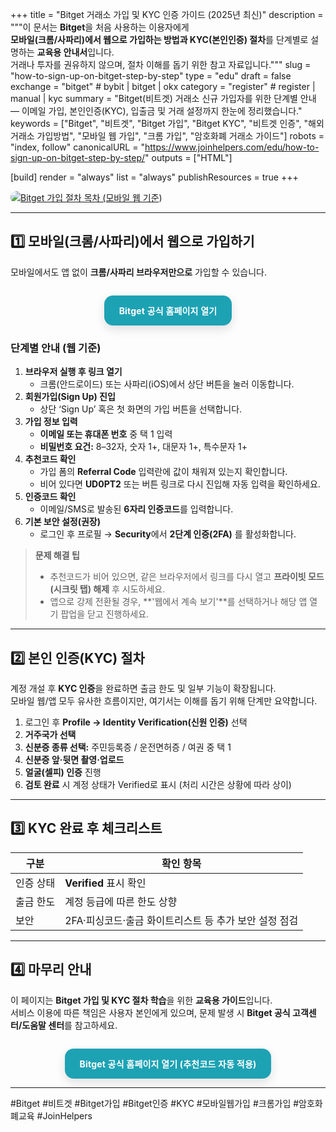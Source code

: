 +++
title = "Bitget 거래소 가입 및 KYC 인증 가이드 (2025년 최신)"
description = """이 문서는 **Bitget**을 처음 사용하는 이용자에게  
**모바일(크롬/사파리)에서 웹으로 가입하는 방법과 KYC(본인인증) 절차**를 단계별로 설명하는 **교육용 안내서**입니다.  
거래나 투자를 권유하지 않으며, 절차 이해를 돕기 위한 참고 자료입니다."""
slug = "how-to-sign-up-on-bitget-step-by-step"
type = "edu"
draft = false
exchange = "bitget"   # bybit | bitget | okx
category = "register" # register | manual | kyc
summary = "Bitget(비트겟) 거래소 신규 가입자를 위한 단계별 안내 — 이메일 가입, 본인인증(KYC), 입출금 및 거래 설정까지 한눈에 정리했습니다."
keywords = ["Bitget", "비트겟", "Bitget 가입", "Bitget KYC", "비트겟 인증", "해외거래소 가입방법", "모바일 웹 가입", "크롬 가입", "암호화폐 거래소 가이드"]
robots = "index, follow"
canonicalURL = "https://www.joinhelpers.com/edu/how-to-sign-up-on-bitget-step-by-step/"
outputs = ["HTML"]

[build]
render = "always"
list = "always"
publishResources = true
+++


<a href="https://partner.bitget.com/bg/UD0PT2"
   target="_blank"
   rel="noopener nofollow sponsored">
  <img src="/images/join-bitget/logo.png" alt="Bitget 가입 절차 목차 (모바일 웹 기준)" style="max-width:100%; border-radius:12px;">
</a>

---

## 1️⃣ 모바일(크롬/사파리)에서 웹으로 가입하기

모바일에서도 앱 없이 **크롬/사파리 브라우저만으로** 가입할 수 있습니다.

<div class="bgt-cta-wrap">
  <a href="https://partner.bitget.com/bg/UD0PT2"
     class="bgt-btn"
     target="_blank"
     rel="noopener nofollow sponsored">
    Bitget 공식 홈페이지 열기
  </a>
</div>

### 단계별 안내 (웹 기준)

1. **브라우저 실행 후 링크 열기**  
   - 크롬(안드로이드) 또는 사파리(iOS)에서 상단 버튼을 눌러 이동합니다.
2. **회원가입(Sign Up) 진입**  
   - 상단 ‘Sign Up’ 혹은 첫 화면의 가입 버튼을 선택합니다.
3. **가입 정보 입력**  
   - **이메일 또는 휴대폰 번호** 중 택 1 입력  
   - **비밀번호 요건:** 8–32자, 숫자 1+, 대문자 1+, 특수문자 1+
4. **추천코드 확인**  
   - 가입 폼의 **Referral Code** 입력란에 값이 채워져 있는지 확인합니다.  
   - 비어 있다면 **UD0PT2** 또는 버튼 링크로 다시 진입해 자동 입력을 확인하세요.
5. **인증코드 확인**  
   - 이메일/SMS로 발송된 **6자리 인증코드**를 입력합니다.
6. **기본 보안 설정(권장)**  
   - 로그인 후 프로필 → **Security**에서 **2단계 인증(2FA)** 를 활성화합니다.

> **문제 해결 팁**  
> - 추천코드가 비어 있으면, 같은 브라우저에서 링크를 다시 열고 **프라이빗 모드(시크릿 탭) 해제** 후 시도하세요.  
> - 앱으로 강제 전환될 경우, **'웹에서 계속 보기'**를 선택하거나 해당 앱 열기 팝업을 닫고 진행하세요.

---

## 2️⃣ 본인 인증(KYC) 절차

계정 개설 후 **KYC 인증**을 완료하면 출금 한도 및 일부 기능이 확장됩니다.  
모바일 웹/앱 모두 유사한 흐름이지만, 여기서는 이해를 돕기 위해 단계만 요약합니다.

1. 로그인 후 **Profile → Identity Verification(신원 인증)** 선택  
2. **거주국가 선택**  
3. **신분증 종류 선택:** 주민등록증 / 운전면허증 / 여권 중 택 1  
4. **신분증 앞·뒷면 촬영·업로드**  
5. **얼굴(셀피) 인증** 진행  
6. **검토 완료** 시 계정 상태가 Verified로 표시 (처리 시간은 상황에 따라 상이)

---

## 3️⃣ KYC 완료 후 체크리스트

| 구분 | 확인 항목 |
|---|---|
| 인증 상태 | **Verified** 표시 확인 |
| 출금 한도 | 계정 등급에 따른 한도 상향 |
| 보안 | 2FA·피싱코드·출금 화이트리스트 등 추가 보안 설정 점검 |

---

## 4️⃣ 마무리 안내

이 페이지는 **Bitget 가입 및 KYC 절차 학습**을 위한 **교육용 가이드**입니다.  
서비스 이용에 따른 책임은 사용자 본인에게 있으며, 문제 발생 시 **Bitget 공식 고객센터/도움말 센터**를 참고하세요.

<div class="bgt-cta-wrap">
  <a href="https://partner.bitget.com/bg/UD0PT2"
     class="bgt-btn"
     target="_blank"
     rel="noopener nofollow sponsored">
    Bitget 공식 홈페이지 열기 (추천코드 자동 적용)
  </a>
</div>

---

#Bitget #비트겟 #Bitget가입 #Bitget인증 #KYC #모바일웹가입 #크롬가입 #암호화폐교육 #JoinHelpers

<style>
/* Bitget 스타일 CTA 버튼 (브랜드 톤) */
.bgt-cta-wrap{ display:flex; justify-content:center; margin:28px 0 14px; }
.bgt-btn{
  display:inline-block;
  background:#1DA2B4;            /* Bitget teal */
  color:#fff; font-weight:700; letter-spacing:.2px;
  padding:14px 24px; border-radius:14px; text-decoration:none;
  box-shadow:0 6px 16px rgba(0,0,0,.12);
  transition:transform .08s ease, box-shadow .2s ease, opacity .2s ease;
}
.bgt-btn:hover{ transform:translateY(-1px); box-shadow:0 10px 24px rgba(0,0,0,.18); opacity:.98; }
.bgt-btn:active{ transform:translateY(0); box-shadow:0 4px 12px rgba(0,0,0,.12); }
@media (max-width:520px){ .bgt-btn{ width:100%; text-align:center; } }
@media (prefers-color-scheme: dark){ .bgt-btn{ background:#178A99; } } /* 다크 모드 보정 */
</style>
